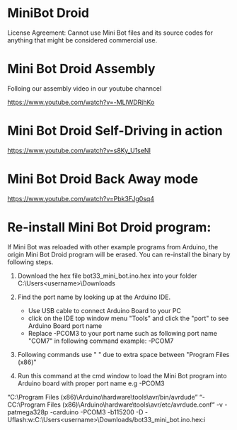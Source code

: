 # MiniBot Droid
License Agreement: Cannot use Mini Bot files and its source codes for anything that might be considered commercial use.


Mini Bot Droid Assembly
========================
Folloing our assembly video in our youtube channcel 

https://www.youtube.com/watch?v=-MLlWDRjhKo

Mini Bot Droid Self-Driving in action 
=====================================
https://www.youtube.com/watch?v=s8Ky_U1seNI

Mini Bot Droid Back Away mode  
=============================
https://www.youtube.com/watch?v=Pbk3FJg0sq4


Re-install Mini Bot Droid program: 
==================================
If Mini Bot was reloaded with other example programs from Arduino, the origin Mini Bot Droid program will be erased. You can re-install the binary by following steps.   

1. Download the hex file bot33_mini_bot.ino.hex into your folder C:\Users\<username>\Downloads
2. Find the port name by looking up at the Arduino IDE. 
     - Use USB cable to connect Arduino Board to your PC
     - click on the IDE top window menu "Tools" and click the "port" to see Arduino Board port name
     - Replace -PCOM3 to your port name such as following port name "COM7" in following command
        example: -PCOM7

3. Following commands use " " due to extra space between "Program Files (x86)"
 
4. Run this command at the cmd window to load the Mini Bot program into Arduino board with proper port name e.g -PCOM3

“C:\Program Files (x86)\Arduino\hardware\tools\avr/bin/avrdude” “-CC:\Program Files (x86)\Arduino\hardware\tools\avr/etc/avrdude.conf“ -v -patmega328p -carduino -PCOM3 -b115200 -D -Uflash:w:C:\Users\<username>\Downloads/bot33_mini_bot.ino.hex:i
